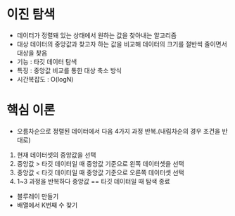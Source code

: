# 이진 탐색
- 데이터가 정렬돼 있는 상태에서 원하는 값을 찾아내는 알고리즘 
- 대상 데이터의 중앙값과 찾고자 하는 값을 비교해 데이터의 크기를 절반씩 줄이면서 대상을 찾음
- 기능 : 타깃 데이터 탐색
- 특징 : 중앙값 비교를 통한 대상 축소 방식
- 시간복잡도 : O(logN)

# 핵심 이론
- 오름차순으로 정렬된 데이터에서 다음 4가지 과정 반복.(내림차순의 경우 조건을 반대로)
1. 현재 데이터셋의 중앙값을 선택
2. 중앙값 > 타깃 데이터일 때 중앙값 기준으로 왼쪽 데이터셋을 선택
3. 중앙값 < 타깃 데이터일 때 중앙값 기준으로 오른쪽 데이터셋 선택
4. 1~3 과정을 반복하다 중앙값 == 타깃 데이터일 때 탐색 종료

- 블루레이 만들기
- 배열에서 K번째 수 찾기